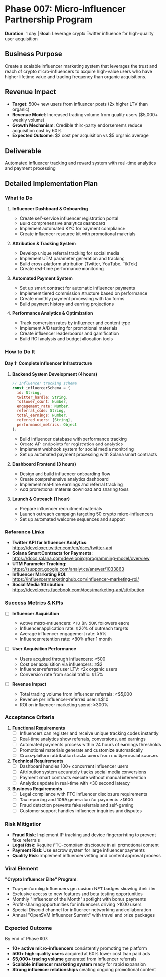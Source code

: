 # Phase 007: Micro-Influencer Partnership Program
**Duration**: 1 day | **Goal**: Leverage crypto Twitter influence for high-quality user acquisition

## Business Purpose
Create a scalable influencer marketing system that leverages the trust and reach of crypto micro-influencers to acquire high-value users who have higher lifetime value and trading frequency than organic acquisitions.

## Revenue Impact
- **Target**: 500+ new users from influencer posts (2x higher LTV than organic)
- **Revenue Model**: Increased trading volume from quality users ($5,000+ weekly volume)
- **Growth Mechanism**: Credible third-party endorsements reduce acquisition cost by 60%
- **Expected Outcome**: $2 cost per acquisition vs $5 organic average

## Deliverable
Automated influencer tracking and reward system with real-time analytics and payment processing

## Detailed Implementation Plan

### What to Do
1. **Influencer Dashboard & Onboarding**
   - Create self-service influencer registration portal
   - Build comprehensive analytics dashboard
   - Implement automated KYC for payment compliance
   - Create influencer resource kit with promotional materials

2. **Attribution & Tracking System**
   - Develop unique referral tracking for social media
   - Implement UTM parameter generation and tracking
   - Build cross-platform attribution (Twitter, YouTube, TikTok)
   - Create real-time performance monitoring

3. **Automated Payment System**
   - Set up smart contract for automatic influencer payments
   - Implement tiered commission structure based on performance
   - Create monthly payment processing with tax forms
   - Build payment history and earning projections

4. **Performance Analytics & Optimization**
   - Track conversion rates by influencer and content type
   - Implement A/B testing for promotional materials
   - Create influencer leaderboards and gamification
   - Build ROI analysis and budget allocation tools

### How to Do It

#### Day 1: Complete Influencer Infrastructure
1. **Backend System Development (4 hours)**
   ```javascript
   // Influencer tracking schema
   const influencerSchema = {
     id: String,
     twitter_handle: String,
     follower_count: Number,
     engagement_rate: Number,
     referral_code: String,
     total_earnings: Number,
     referred_users: [String],
     performance_metrics: Object
   };
   ```
   - Build influencer database with performance tracking
   - Create API endpoints for registration and analytics
   - Implement webhook system for social media monitoring
   - Set up automated payment processing with Solana smart contracts

2. **Dashboard Frontend (3 hours)**
   - Design and build influencer onboarding flow
   - Create comprehensive analytics dashboard
   - Implement real-time earnings and referral tracking
   - Add promotional material download and sharing tools

3. **Launch & Outreach (1 hour)**
   - Prepare influencer recruitment materials
   - Launch outreach campaign targeting 50 crypto micro-influencers
   - Set up automated welcome sequences and support

### Reference Links
- **Twitter API for Influencer Analytics**: https://developer.twitter.com/en/docs/twitter-api
- **Solana Smart Contracts for Payments**: https://docs.solana.com/developing/programming-model/overview
- **UTM Parameter Tracking**: https://support.google.com/analytics/answer/1033863
- **Influencer Marketing ROI**: https://influencermarketinghub.com/influencer-marketing-roi/
- **Social Media Attribution**: https://developers.facebook.com/docs/marketing-api/attribution

### Success Metrics & KPIs
- [ ] **Influencer Acquisition**
  - Active micro-influencers: ≥10 (1K-50K followers each)
  - Influencer application rate: ≥20% of outreach targets
  - Average influencer engagement rate: ≥5%
  - Influencer retention rate: ≥80% after 1 month

- [ ] **User Acquisition Performance**
  - Users acquired through influencers: ≥500
  - Cost per acquisition via influencers: ≤$2
  - Influencer-referred user LTV: ≥2x organic users
  - Conversion rate from social traffic: ≥15%

- [ ] **Revenue Impact**
  - Total trading volume from influencer referrals: ≥$5,000
  - Revenue per influencer-referred user: ≥$10
  - ROI on influencer marketing spend: ≥300%

### Acceptance Criteria
1. **Functional Requirements**
   - [ ] Influencers can register and receive unique tracking codes instantly
   - [ ] Real-time analytics show referrals, conversions, and earnings
   - [ ] Automated payments process within 24 hours of earnings thresholds
   - [ ] Promotional materials generate and customize automatically
   - [ ] Cross-platform attribution tracks users from multiple social sources

2. **Technical Requirements**
   - [ ] Dashboard handles 100+ concurrent influencer users
   - [ ] Attribution system accurately tracks social media conversions
   - [ ] Payment smart contracts execute without manual intervention
   - [ ] Analytics update in real-time with <30 second latency

3. **Business Requirements**
   - [ ] Legal compliance with FTC influencer disclosure requirements
   - [ ] Tax reporting and 1099 generation for payments >$600
   - [ ] Fraud detection prevents fake referrals and self-gaming
   - [ ] Customer support handles influencer inquiries and disputes

### Risk Mitigation
- **Fraud Risk**: Implement IP tracking and device fingerprinting to prevent fake referrals
- **Legal Risk**: Require FTC-compliant disclosure in all promotional content
- **Payment Risk**: Use escrow system for large influencer payments
- **Quality Risk**: Implement influencer vetting and content approval process

### Viral Element
**"Crypto Influencer Elite" Program**:
- Top-performing influencers get custom NFT badges showing their tier
- Exclusive access to new features and beta testing opportunities
- Monthly "Influencer of the Month" spotlight with bonus payments
- Profit-sharing opportunities for influencers driving >1000 users
- Special Discord channel for influencer networking and collaboration
- Annual "OpenSVM Influencer Summit" with travel and prize packages

### Expected Outcome
By end of Phase 007:
- **10+ active micro-influencers** consistently promoting the platform
- **500+ high-quality users** acquired at 60% lower cost than paid ads
- **$5,000+ trading volume** generated from influencer referrals
- **Scalable influencer marketing system** ready for rapid expansion
- **Strong influencer relationships** creating ongoing promotional content
